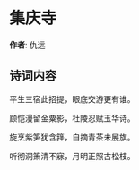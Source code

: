 # 集庆寺

**作者**: 仇远

## 诗词内容

平生三宿此招提，眼底交游更有谁。

顾恺漫留金粟影，杜陵忍赋玉华诗。

旋烹紫笋犹含箨，自摘青茶未展旗。

听彻洞箫清不寐，月明正照古松枝。

